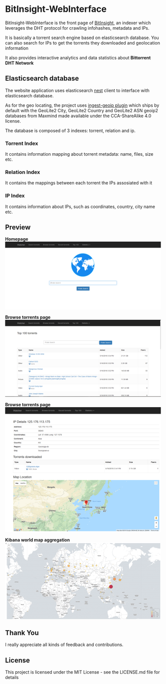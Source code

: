 # BitInsight-WebInterface

BitInsight-WebInterface is the front page of [BitInsight](https://github.com/simionrobert/BitInsight.git), an indexer which leverages the DHT protocol 
for crawling infohashes, metadata and IPs.

It is basically a torrent search engine based on elasticsearch database. 
You can also search for IPs to get the torrents they downloaded and geolocation information

It also provides interactive analytics and data statistics about **Bittorrent DHT Network**  

## Elasticsearch database
The website application uses elasticsearch [nest](https://github.com/elastic/elasticsearch-net.git) client to interface with elasticsearch database.

As for the geo locating, the project uses [ingest-geoip plugin](https://www.elastic.co/guide/en/elasticsearch/plugins/master/ingest-geoip.html)
which ships by default with the GeoLite2 City, GeoLite2 Country and GeoLite2 ASN geoip2 databases from Maxmind made available under the CCA-ShareAlike 4.0 license. 


The database is composed of 3 indexes: torrent, relation and ip.

### Torrent Index
It contains information mapping about torrent metadata: name, files, size etc.
### Relation Index
It contains the mappings between each torrent the IPs assosiated with it
### IP Index
It contains information about IPs, such as coordinates, country, city name etc.

## Preview

**Homepage**
![alt text](https://raw.githubusercontent.com/simionrobert/BitInsight-WebInterface/master/readmeImg/Homepage.png)

**Browse torrents page**
![alt text](https://raw.githubusercontent.com/simionrobert/BitInsight-WebInterface/master/readmeImg/BrowseTorrentImage.PNG)

**Browse torrents page**
![alt text](https://raw.githubusercontent.com/simionrobert/BitInsight-WebInterface/master/readmeImg/ipDetails.PNG)

**Kibana world map aggregation**
![alt text](https://raw.githubusercontent.com/simionrobert/BitInsight-WebInterface/master/readmeImg/WorldMapIPAggregation.PNG)



## Thank You
I really appreciate all kinds of feedback and contributions.

## License
This project is licensed under the MIT License - see the LICENSE.md file for details
